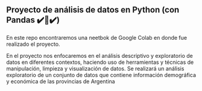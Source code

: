 ## Proyecto de análisis de datos en Python (con Pandas ✔️🐼✔️)

En este repo encontraremos una neetbok de Google Colab en donde fue realizado el proyecto.

En el proyecto nos enfocaremos en el análisis descriptivo y exploratorio
de datos en diferentes contextos, haciendo uso de herramientas y técnicas de manipulación,
limpieza y visualización de datos. Se realizará un análisis exploratorio
de un conjunto de datos que contiene información demográfica y económica de las provincias de
Argentina

